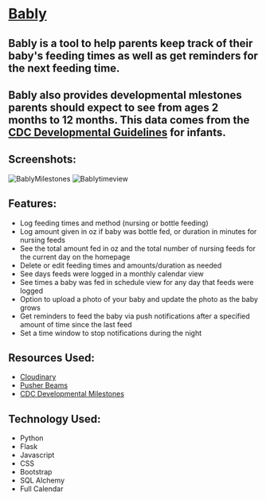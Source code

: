 # [Bably](https://bably.herokuapp.com)

## Bably is a tool to help parents keep track of their baby's feeding times as well as get reminders for the next feeding time.
## Bably also provides developmental mlestones parents should expect to see from ages 2 months to 12 months. This data comes from the [CDC Developmental Guidelines](https://www.cdc.gov/ncbddd/actearly/milestones/index.html) for infants. 

## Screenshots:

![BablyMilestones](https://user-images.githubusercontent.com/48263441/205884985-98ea4ae4-4abb-4e0e-8682-c204df21c7c9.png)
![Bablytimeview](https://user-images.githubusercontent.com/48263441/205885999-161c8c86-0ec2-4c2a-820e-f85411364f19.png)


## Features:

- Log feeding times and method (nursing or bottle feeding)
- Log amount given in oz if baby was bottle fed, or duration in minutes for nursing feeds
- See the total amount fed in oz and the total number of nursing feeds for the current day on the homepage
- Delete or edit feeding times and amounts/duration as needed
- See days feeds were logged in a monthly calendar view
- See times a baby was fed in schedule view for any day that feeds were logged
- Option to upload a photo of your baby and update the photo as the baby grows
- Get reminders to feed the baby via push notifications after a specified amount of time since the last feed
- Set a time window to stop notifications during the night

## Resources Used:
- [Cloudinary](https://cloudinary.com)
- [Pusher Beams](https://pusher.com/beams)
- [CDC Developmental Milestones](https://www.cdc.gov/ncbddd/actearly/milestones/index.html)

## Technology Used:
- Python
- Flask
- Javascript
- CSS
- Bootstrap
- SQL Alchemy
- Full Calendar
